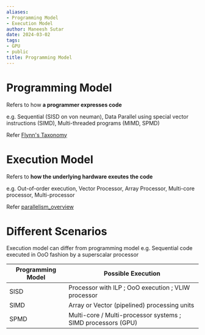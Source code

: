 ```yaml
---
aliases:
- Programming Model
- Execution Model
author: Maneesh Sutar
date: 2024-03-02
tags:
- GPU
- public
title: Programming Model
---
```


# Programming Model

Refers to how **a programmer expresses code**

e.g. Sequential (SISD on von neuman), Data Parallel using special vector instructions (SIMD), Multi-threaded programs (MIMD, SPMD)

Refer [Flynn's Taxonomy](flynns_taxonomy.md)

# Execution Model

Refers to **how the underlying hardware exeutes the code**

e.g. Out-of-order execution, Vector Processor, Array Processor, Multi-core processor, Multi-processor

Refer [parallelism_overview](parallelism_overview.md)

# Different Scenarios

Execution model can differ from programming model
e.g. Sequential code executed in OoO fashion by a superscalar processor

|Programming Model|Possible Execution|
|-----------------|------------------|
|SISD|Processor with ILP ; OoO execution ; VLIW processor|
|SIMD|Array or Vector (pipelined) processing units|
|SPMD|Multi-core / Multi-processor systems ; SIMD processors (GPU)|
